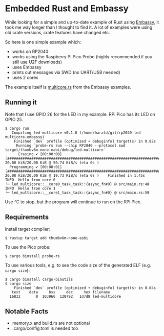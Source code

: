 # Embedded Rust and Embassy

While looking for a simple and up-to-date example of Rust using [Embassy](https://embassy.dev/), it took me way longer than I thought to find it. A lot of examples were using old crate versions, crate features have changed etc.

So here is one simple example which:

* works on RP2040
* works using the Raspberry Pi Pico Probe (highly recommended if you still use U2F downloads)
* uses Embassy
* prints out messages via SWD (no UART/USB needed)
* uses 2 cores

The example itself is [multicore.rs](https://github.com/embassy-rs/embassy/blob/main/examples/rp/src/bin/multicore.rs) from the Embassy examples.

## Running it

Note that I use GPIO 26 for the LED in my example. RPi Pico has its LED on GPIO 25.

```
$ cargo run
   Compiling led-multicore v0.1.0 (/home/harald/git/rp2040-led-multicore-embassy)
    Finished `dev` profile [optimized + debuginfo] target(s) in 0.82s
     Running `probe-rs run --chip RP2040 --protocol swd target/thumbv6m-none-eabi/debug/led-multicore`
      Erasing ✔ [00:00:00] [#########################################################################] 20.00 KiB/20.00 KiB @ 50.74 KiB/s (eta 0s )
  Programming ✔ [00:00:01] [#########################################################################] 20.00 KiB/20.00 KiB @ 19.73 KiB/s (eta 0s )    Finished in 1.45s
INFO  Hello from core 0
└─ led_multicore::__core0_task_task::{async_fn#0} @ src/main.rs:48  
INFO  Hello from core 1
└─ led_multicore::__core1_task_task::{async_fn#0} @ src/main.rs:59
```

Use ^C to stop, but the program will continue to run on the RPi Pico.

## Requirements

Install target compiler:

```
$ rustup target add thumbv6m-none-eabi
```

To use the Pico probe:

```
$ cargo binstall probe-rs
```

To use various tools, e.g. to see the code size of the generated ELF (e.g. `cargo size`):

```
$ cargo binstall cargo-binutils
$ cargo size
    Finished `dev` profile [optimized + debuginfo] target(s) in 0.04s
   text    data     bss     dec     hex filename
  16832       0  103960  120792   1d7d8 led-multicore
```

## Notable Facts

* memory.x and build.rs are not optional
* .cargo/config.toml is needed too
